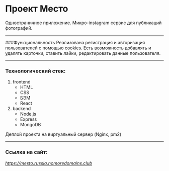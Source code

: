 # Проект Место

Одностраничное приложение. Микро-instagram сервис
для публикаций фотографий.

---

###Функциональность
Реализована регистрация и авторизация пользователей с помощью cookies. Есть возможность добавлять и удалять карточки, ставить лайки, редактировать данные пользователя.

---

### Технологический стек:

1. frontend
   - HTML
   - CSS
   - БЭМ
   - React
2. backend
   - Node.js
   - Express
   - MongoDB

Деплой проекта на виртуальный сервер (Nginx, pm2)

---

### Ссылка на сайт:

*https://mesto.russia.nomoredomains.club*
